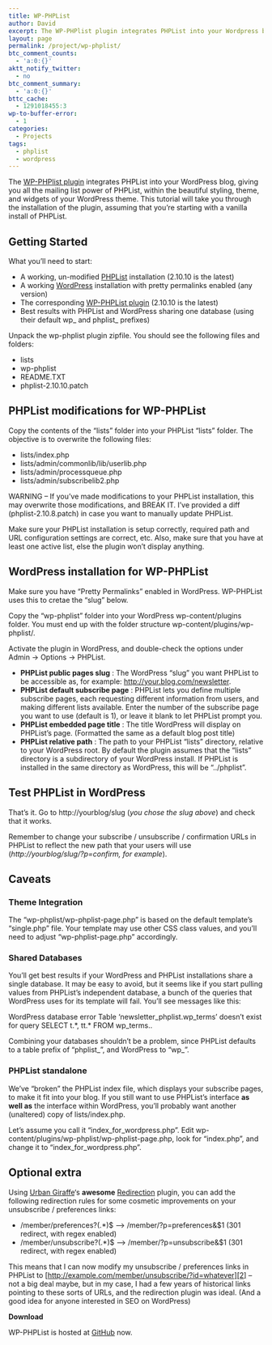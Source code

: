 ```yaml
---
title: WP-PHPList
author: David
excerpt: The WP-PHPlist plugin integrates PHPList into your Wordpress blog, giving you all the mailing list power of PHPList, within the beautiful styling, theme, and widgets of your Wordpress theme.
layout: page
permalink: /project/wp-phplist/
btc_comment_counts:
  - 'a:0:{}'
aktt_notify_twitter:
  - no
btc_comment_summary:
  - 'a:0:{}'
bttc_cache:
  - 1291018455:3
wp-to-buffer-error:
  - 1
categories:
  - Projects
tags:
  - phplist
  - wordpress
---
```

The [WP-PHPlist plugin][1] integrates PHPList into your WordPress blog, giving you all the mailing list power of PHPList, within the beautiful styling, theme, and widgets of your WordPress theme. This tutorial will take you through the installation of the plugin, assuming that you&#8217;re starting with a vanilla install of PHPList. <!--more-->

## Getting Started

What you&#8217;ll need to start:

  * A working, un-modified <a title="PHPlist" href="http://www.phplist.com/" target="_blank">PHPList</a> installation (2.10.10 is the latest)
  * A working <a title="Wordpress" href="http://www.wordpress.org/" target="_blank">WordPress</a> installation with pretty permalinks enabled (any version)
  * The corresponding <a title="WP-PHPList plugin" href="https://github.com/funkypenguin/wp-phplist" target="_blank">WP-PHPList plugin</a> (2.10.10 is the latest)
  * Best results with PHPList and WordPress sharing one database (using their default wp_ and phplist_ prefixes)

Unpack the wp-phplist plugin zipfile. You should see the following files and folders:

  * lists
  * wp-phplist
  * README.TXT
  * phplist-2.10.10.patch

## PHPList modifications for WP-PHPList

Copy the contents of the &#8220;lists&#8221; folder into your PHPList &#8220;lists&#8221; folder. The objective is to overwrite the following files:

  * lists/index.php
  * lists/admin/commonlib/lib/userlib.php
  * lists/admin/processqueue.php
  * lists/admin/subscribelib2.php

WARNING &#8211; If you&#8217;ve made modifications to your PHPList installation, this may overwrite those modifications, and BREAK IT. I&#8217;ve provided a diff (phplist-2.10.8.patch) in case you want to manually update PHPList.

Make sure your PHPList installation is setup correctly, required path and URL configuration settings are correct, etc. Also, make sure that you have at least one active list, else the plugin won&#8217;t display anything.

## WordPress installation for WP-PHPList

Make sure you have &#8220;Pretty Permalinks&#8221; enabled in WordPress. WP-PHPList uses this to cretae the &#8220;slug&#8221; below.

Copy the &#8220;wp-phplist&#8221; folder into your WordPress wp-content/plugins folder. You must end up with the folder structure wp-content/plugins/wp-phplist/.

Activate the plugin in WordPress, and double-check the options under Admin -> Options -> PHPList.

  * **PHPList public pages slug** : The WordPress &#8220;slug&#8221; you want PHPList to be accessible as, for example: http://your.blog.com/newsletter.
  * **PHPList default subscribe page** : PHPList lets you define multiple subscribe pages, each requesting different information from users, and making different lists available. Enter the number of the subscribe page you want to use (default is 1), or leave it blank to let PHPList prompt you.
  * **PHPList embedded page title** : The title WordPress will display on PHPList&#8217;s page. (Formatted the same as a default blog post title)
  * **PHPList relative path** : The path to your PHPList &#8220;lists&#8221; directory, relative to your WordPress root. By default the plugin assumes that the &#8220;lists&#8221; directory is a subdirectory of your WordPress install. If PHPList is installed in the same directory as WordPress, this will be &#8220;../phplist&#8221;.

## Test PHPList in WordPress

That&#8217;s it. Go to http://yourblog/slug (*you chose the slug above*) and check that it works.

Remember to change your subscribe / unsubscribe / confirmation URLs in PHPList to reflect the new path that your users will use (*http://yourblog/slug/?p=confirm, for example*).

## Caveats

### Theme Integration

The &#8220;wp-phplist/wp-phplist-page.php&#8221; is based on the default template&#8217;s &#8220;single.php&#8221; file. Your template may use other CSS class values, and you&#8217;ll need to adjust &#8220;wp-phplist-page.php&#8221; accordingly.

### Shared Databases

You&#8217;ll get best results if your WordPress and PHPList installations share a single database. It may be easy to avoid, but it seems like if you start pulling values from PHPList&#8217;s independent database, a bunch of the queries that WordPress uses for its template will fail. You&#8217;ll see messages like this:

WordPress database error Table &#8216;newsletter\_phplist.wp\_terms&#8217; doesn&#8217;t exist for query SELECT t.\*, tt.\* FROM wp_terms..

Combining your databases shouldn&#8217;t be a problem, since PHPList defaults to a table prefix of &#8220;phplist\_&#8221;, and WordPress to &#8220;wp\_&#8221;.

### PHPList standalone

We&#8217;ve &#8220;broken&#8221; the PHPList index file, which displays your subscribe pages, to make it fit into your blog. If you still want to use PHPList&#8217;s interface **as well as** the interface within WordPress, you&#8217;ll probably want another (unaltered) copy of lists/index.php.

Let&#8217;s assume you call it &#8220;index\_for\_wordpress.php&#8221;. Edit wp-content/plugins/wp-phplist/wp-phplist-page.php, look for &#8220;index.php&#8221;, and change it to &#8220;index\_for\_wordpress.php&#8221;.

## Optional extra

Using <a title="Urban Giraffe" href="http://urbangiraffe.com/" target="_blank">Urban Giraffe</a>&#8216;s **awesome** <a title="Urban Giraffe's Redirection Plugin" href="http://urbangiraffe.com/plugins/redirection/" target="_blank">Redirection</a> plugin, you can add the following redirection rules for some cosmetic improvements on your unsubscribe / preferences links:

  * /member/preferences\?(.*)$ &#8211;> /member/?p=preferences&$1 (301 redirect, with regex enabled)
  * /member/unsubscribe\?(.*)$ &#8211;> /member/?p=unsubscribe&$1 (301 redirect, with regex enabled)

This means that I can now modify my unsubscribe / preferences links in PHPList to [http://example.com/member/unsubscribe/?id=whatever][2] &#8211; not a big deal maybe, but in my case, I had a few years of historical links pointing to these sorts of URLs, and the redirection plugin was ideal. (And a good idea for anyone interested in SEO on WordPress)

**Download**

WP-PHPList is hosted at <a title="GitHub" href="https://github.com/funkypenguin/wp-phplist" target="_blank">GitHub</a> now.

 [1]: https://github.com/funkypenguin/wp-phplist
 [2]: http://example.com/member/unsubscribe/?id=whatever "http://example.com/member/unsubscribe/?id=whatever"
